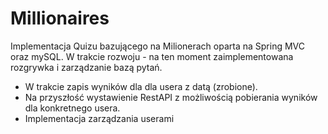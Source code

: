 # Millionaires
Implementacja Quizu bazującego na Milionerach oparta na Spring MVC oraz mySQL.
W trakcie rozwoju - na ten moment zaimplementowana rozgrywka i zarządzanie bazą pytań. 
- W trakcie zapis wyników dla dla usera z datą (zrobione).
- Na przyszłość wystawienie RestAPI z możliwością pobierania wyników dla konkretnego usera.
- Implementacja zarządzania userami

